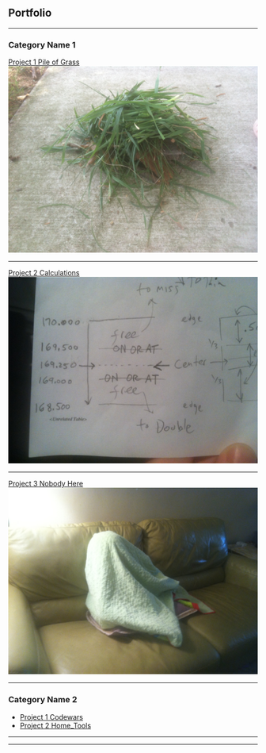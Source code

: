 ## Portfolio

---

### Category Name 1 

[Project 1 Pile of Grass](/alternate_page)
<img src="images/grass pile.JPG?raw=true"/>

---
[Project 2 Calculations](/pdf/sample_presentation.pdf)
<img src="images/IMG_6140.JPG?raw=true"/>

---
[Project 3 Nobody Here](http://example.com/)
<img src="images/IMG_6139.JPG?raw=true"/>

---

### Category Name 2

- [Project 1 Codewars](http://example.com/)
- [Project 2 Home_Tools](http://example.com/)

---




---

